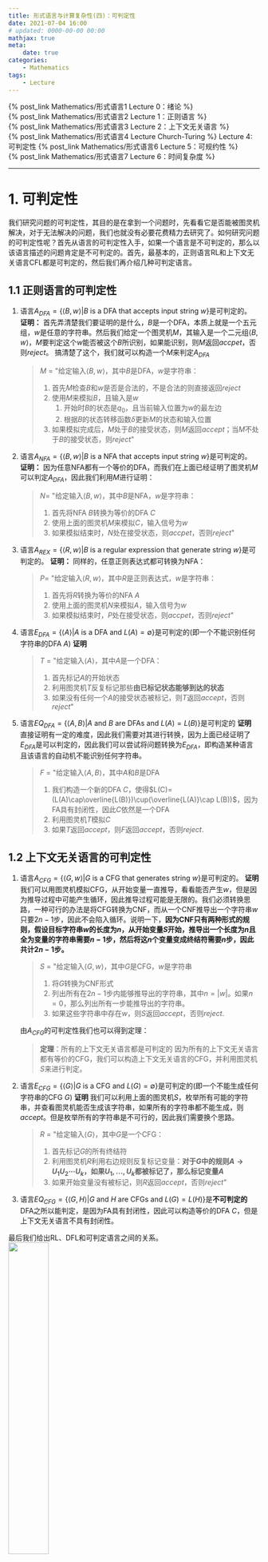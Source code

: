 ```yaml
---
title: 形式语言与计算复杂性(四)：可判定性
date: 2021-07-04 16:00
# updated: 0000-00-00 00:00
mathjax: true
meta:
    date: true
categories: 
    - Mathematics
tags:
    - Lecture
---
```


{% post_link Mathematics/形式语言1 Lecture 0：绪论 %}<br>
{% post_link Mathematics/形式语言2 Lecture 1：正则语言 %}<br>
{% post_link Mathematics/形式语言3 Lecture 2：上下文无关语言 %}<br>
{% post_link Mathematics/形式语言4 Lecture Church-Turing %}
Lecture 4: 可判定性
{% post_link Mathematics/形式语言6 Lecture 5：可规约性 %}<br>
{% post_link Mathematics/形式语言7 Lecture 6：时间复杂度 %}

---

<!-- more -->

# 1. 可判定性

我们研究问题的可判定性，其目的是在拿到一个问题时，先看看它是否能被图灵机解决，对于无法解决的问题，我们也就没有必要花费精力去研究了。如何研究问题的可判定性呢？首先从语言的可判定性入手，如果一个语言是不可判定的，那么以该语言描述的问题肯定是不可判定的。首先，最基本的，正则语言RL和上下文无关语言CFL都是可判定的，然后我们再介绍几种可判定语言。

## 1.1 正则语言的可判定性

1. 语言$A_{DFA}=\lbrace\langle B,w\rangle|B\mathrm{\ is\ a\ DFA\ that\ accepts\ input\ string}\ w\rbrace$是可判定的。
   **证明：**
   首先弄清楚我们要证明的是什么，$B$是一个DFA，本质上就是一个五元组，$w$是任意的字符串。然后我们给定一个图灵机$M$，其输入是一个二元组$\langle B,w\rangle$，$M$要判定这个$w$能否被这个$B$所识别，如果能识别，则$M$返回$accpet$，否则$reject$。
   搞清楚了这个，我们就可以构造一个$M$来判定$A_{DFA}$
   > $M$ = "给定输入$\langle B,w\rangle$，其中$B$是DFA，$w$是字符串：
   > 1. 首先$M$检查$B$和$w$是否是合法的，不是合法的则直接返回$reject$
   > 2. 使用$M$来模拟$B$，且输入是$w$
   >    1. 开始时$B$的状态是$q_0$，且当前输入位置为$w$的最左边
   >    2. 根据$B$的状态转移函数$\delta$更新$M$的状态和输入位置
   > 3. 如果模拟完成后，$M$处于$B$的接受状态，则$M$返回$accept$；当$M$不处于$B$的接受状态，则$reject$"

2. 语言$A_{NFA}=\lbrace\langle B,w\rangle|B\mathrm{\ is\ a\ NFA\ that\ accepts\ input\ string}\ w\rbrace$是可判定的。
   **证明：**
   因为任意NFA都有一个等价的DFA，而我们在上面已经证明了图灵机$M$可以判定$A_{DFA}$，因此我们利用$M$进行证明：
   > $N$= "给定输入$\langle B,w\rangle$，其中$B$是NFA，$w$是字符串：
   > 1. 首先将NFA $B$转换为等价的DFA $C$
   > 2. 使用上面的图灵机$M$来模拟$C$，输入信号为$w$
   > 3. 如果模拟结束时，$N$处在接受状态，则$accpet$，否则$reject$"

3. 语言$A_{REX}=\lbrace\langle R,w\rangle|B\mathrm{\ is\ a\ regular\ expression\ that\ generate\ string}\ w\rbrace$是可判定的。
   **证明：**
   同样的，任意正则表达式都可转换为NFA：
   > $P$= "给定输入$\langle R,w\rangle$，其中$R$是正则表达式，$w$是字符串：
   > 1. 首先将$R$转换为等价的NFA $A$
   > 2. 使用上面的图灵机$N$来模拟$A$，输入信号为$w$
   > 3. 如果模拟结束时，$P$处在接受状态，则$accpet$，否则$reject$"

4. 语言$E_{DFA}=\lbrace\langle A\rangle|A\mathrm{\ is\ a\ DFA\ and}\ L(A)=\emptyset\rbrace$是可判定的(即一个不能识别任何字符串的DFA $A$)
   **证明**
   > $T$ = "给定输入$\langle A\rangle$，其中$A$是一个DFA：
   > 1. 首先标记$A$的开始状态
   > 2. 利用图灵机$T$反复标记那些**由已标记状态能够到达的状态**
   > 3. 如果没有任何一个$A$的接受状态被标记，则$T$返回$accept$，否则$reject$"

5. 语言$EQ_{DFA}=\lbrace\langle A,B\rangle|A\ \mathrm{and}\ B\mathrm{\ are\ DFAs\ and}\ L(A)=L(B)\rbrace$是可判定的
   **证明**
   直接证明有一定的难度，因此我们需要对其进行转换，因为上面已经证明了$E_{DFA}$是可以判定的，因此我们可以尝试将问题转换为$E_{DFA}$，即构造某种语言且该语言的自动机不能识别任何字符串。
   > $F$ = "给定输入$\langle A,B\rangle$，其中$A$和$B$是DFA
   > 1. 我们构造一个新的DFA $C$，使得$L(C)=(L(A)\cap\overline{L(B)})\cup(\overline{L(A)}\cap L(B))$，因为FA具有封闭性，因此$C$依然是一个DFA
   > 2. 利用图灵机$T$模拟$C$
   > 3. 如果$T$返回$accept$，则$F$返回$accept$，否则$reject$.

## 1.2 上下文无关语言的可判定性

1. 语言$A_{CFG}=\lbrace\langle G,w\rangle|G\mathrm{\ is\ a\ CFG\ that\ generates\ string}\ w\rbrace$是可判定的。
   **证明**
   我们可以用图灵机模拟CFG，从开始变量一直推导，看看能否产生$w$，但是因为推导过程中可能产生循环，因此推导过程可能是无限的。我们必须转换思路，一种可行的办法是将CFG转换为CNF，而从一个CNF推导出一个字符串$w$只要$2n-1$步，因此不会陷入循环。说明一下，**因为CNF只有两种形式的规则，假设目标字符串$w$的长度为$n$，从开始变量$S$开始，推导出一个长度为$n$且全为变量的字符串需要$n-1$步，然后将这$n$个变量变成终结符需要$n$步，因此共计$2n-1$步。**
   > $S$ = "给定输入$\langle G,w\rangle$，其中$G$是CFG，$w$是字符串
   > 1. 将$G$转换为CNF形式
   > 2. 列出所有在$2n-1$步内能够推导出的字符串，其中$n=|w|$。如果$n=0$，那么列出所有一步能推导出的字符串。
   > 3. 如果这些字符串中存在$w$，则$S$返回$accept$，否则$reject$.

   由$A_{CFG}$的可判定性我们也可以得到定理：
   > **定理**：所有的上下文无关语言都是可判定的
   因为所有的上下文无关语言都有等价的CFG，我们可以构造上下文无关语言的CFG，并利用图灵机$S$来进行判定。

2. 语言$E_{CFG}=\lbrace\langle G\rangle|G\mathrm{\ is\ a\ CFG\ and}\ L(G)=\emptyset\rbrace$是可判定的(即一个不能生成任何字符串的CFG $G$)
   **证明**
   我们可以利用上面的图灵机$S$，枚举所有可能的字符串，并查看图灵机能否生成该字符串，如果所有的字符串都不能生成，则$accept$。但是枚举所有的字符串是不可行的，因此我们需要换个思路。
   > $R$ = "给定输入$\langle G\rangle$，其中$G$是一个CFG：
   > 1. 首先标记$G$的所有终结符
   > 2. 利用图灵机$R$利用右边规则反复标记变量：**对于$G$中的规则$A\to U_1U_2\cdots U_k$，如果$U_1,...,U_k$都被标记了，那么标记变量$A$**
   > 3. 如果开始变量没有被标记，则$R$返回$accept$，否则$reject$"

3. 语言$EQ_{CFG}=\lbrace\langle G,H\rangle|G\ \mathrm{and}\ H\mathrm{\ are\ CFGs\ and}\ L(G)=L(H)\rbrace$是**不可判定的**
   DFA之所以能判定，是因为FA具有封闭性，因此可以构造等价的DFA $C$，但是上下文无关语言不具有封闭性。

最后我们给出RL、DFL和可判定语言之间的关系。
<img src="5_1.png" width="40%" height="40%">

---

# 2. 不可判定性 

在上图中我们了解到，有许多语言是图灵机可识别但不可判定的，例如语言$A_{TM}=\lbrace\langle M,w\rangle|M\mathrm{\ is\ a\ TM\ and}\ M\ \mathrm{accepts}\ w\rbrace$是图灵可识别但不可判定的：我们可以利用一台图灵机$N$来模拟图灵机$M$，如果$M$返回$accept$则$N$返回$accept$，但是，由于$M$中可能存在循环，所以是不可判定的。在这一节中，我们将学习一些数学理论，用于判断一个语言是否是可判定的。

## 2.1 映射与可数性

首先我们了解三种映射：单射、满射与双射。假设我们有两个集合$A$和$B$，以及一个函数$f$可以将$A$中的元素$x$映射到$B$中的元素$y$，我们称$f$为：
1. 单射injective, one-to-one：$f:A\to B$是单射的当且仅当对所有的$a,b\in A$，有$f(a)=f(b)\Rightarrow a=b$
2. 满射surjective, onto：$f:A\to B$是满射的当且仅当对所有的$b\in B$，存在$a\in A$满足$f(a)=b$
3. 双射bijective, correspondence：$f:A\to B$是双射的当且仅当对所有的$b\in B$，存在**唯一**的$a\in A$满足$f(a)=b$
<img src="5_2.png" width="60%" height="60%">

**如果存在满射函数$f$使得$f:A\to B$，则我们称$A$和$B$的尺寸是相同的**，例如，令$y=f(x)=2x$，自然数集$\mathcal{N}=\lbrace1,2,3,...\rbrace$和正偶数集合$\Lambda=\lbrace2,4,6,...\rbrace$的尺寸是相同的。

> **可数的**：如果一个集合的元素是有限的或者其尺寸和自然数集$\mathcal{N}$相等，则称其为可数的。

例如，集合$Q=\lbrace\frac{m}{n}|m,n\in\mathcal{N}\rbrace$是可数的，我们可以按下图方式把所有的$\frac{m}{n}$都列出来：
<img src="5_3.png" width="35%" height="35%">

即第一行是所有分子为$1$的数，第二行是所有分子为$2$的数，以此类推。可以看到，每一行每一列都有无穷个数，但是我们可以按照图中箭头方向将数进行排列，使其对应到$\mathcal{N}$，即$f(1)=\frac{1}{1}$，$f(2)=\frac{2}{1}$，$f(3)=\frac{1}{2}$，以此类推。注意，因为$\frac{1}{1}$和$\frac{2}{2}$相等，所以我们排除$\frac{2}{2}$，其他相等的数同样需要排除。按照此方法，我们可以构造一个映射函数$f$将$Q$和$\mathcal{N}$一一对应，所以$Q$是可数的。

可以看到，尽管$Q$和$\mathcal{N}$都有无穷个元素，我们照样将其称为可数的，但对有些无穷集，因其尺寸不等于$\mathcal{N}$，我们称其为不可数的，最典型的就是实数集$\mathcal{R}$。我们可以利用反证法来证明$\mathcal{R}$是不可数的。假设$\mathcal{R}$是可数的，那么必定存在一个映射$f$使得$\mathcal{R}$和$\mathcal{N}$的元素一一对应。假设$f$是确定的，那么对应的$f(\mathcal{N})$也是确定的，假设元素$1$对应的元素是$f(1)=3.14159$，同样$2$对应$f(2)=55.5555$，以此类推，如下表所示，第一列是$\mathcal{N}$，第二列是$\mathcal{R}$。现在我们构造一个$x\in\mathcal{R}$，并证明$x$不对应任何自然数$n\in\mathcal{N}$。
<img src="5_4.png" width="35%" height="35%">

我们想要构造一个$x$使得$x\not=f(n)$，我们假设$x$是一个$0$和$1$之间的小数。首先，为了保证$x\not=f(1)$，我们让$x$的十分位不等于$f(1)$的十分位，$f(1)$的十分位是$1$，所以我们可以随便取个不为$1$的数，假设取$4$。同样的，为了$x\not=f(2)$，我们取$x$的千分位为$6$，以此类推。**因为$x$的第$n$位小数与$f(n)$的第$n$位小数不同，所以$x\not=f(n)$，即不存在任意一个$n$，能够使得$f(n)=x$**，也就是$x$对应不到任意一个$n$，所以$\mathcal{R}$和$\mathcal{N}$不是双射，所以$\mathcal{R}$不可数。

## 2.2 非图灵可识别语言

接下来，我们证明一个重要的推论：
> **推论**：有些语言不是图灵可识别的。

**证明**：
假设所有的语言都是图灵可识别的，那么所有的图灵机的集合和所有的语言的集合应当有相同的尺寸，接下来，我们证明两者的尺寸并不相同，更具体的说，图灵机集是可数的，语言集是不可数的。
1. 因为没一个图灵机$M$都可以编码为一个字符串$\langle M\rangle$，而所有的字符串集合是可数的(可以与$\mathcal{N}$一一对应)，因此图灵机集是可数的。
2. 令语言集为$\mathcal{L}$，我们接下来证明$\mathcal{L}$不可数
   1. **无限二进制序列**是一个由$0$和$1$组成的、长度无限的二进制序列，令$\mathcal{B}$为无限二进制序列集合。$\mathcal{B}$是不可数的，其证明过程与$\mathcal{R}$相同(即取第$i$位与$f(i)$的第$i$位不同)。
   2. 首先，我们证明$\mathcal{L}$和$\mathcal{B}$之间存在双射$f$。
      1. 我们假设$\mathcal{L}$的字母表为$\Sigma$，我们令字母表幂集为$\Sigma^\ast=\lbrace s_1,s_2,...\rbrace$，显然$\Sigma^\ast$是一个无限集。
      2. 每个语言$A\in\mathcal{L}$在$\mathcal{B}$中都有唯一的被称为**特征序列**的序列$\mathcal{X}_A$，当$s_i\in A$时，我们令$\mathcal{X}_A$的第$i$位为$1$,否则为$0$。例如，假设字母表为$\Sigma=\lbrace0,1\rbrace$，且给定$A$如下，则$A$的特征序列$\mathcal{X}_A$如图所示，显然，**$\mathcal{X}_A$是一个无限二进制序列**。
      <img src="5_5.png" width="50%" height="50%">
      3. 因此，存在一个$f:\mathcal{L}\to\mathcal{B}$，其中$f(A)$等于$A$的特征序列，使得$\mathcal{L}$和$\mathcal{B}$是双射的。
   3. 因为$\mathcal{L}$和$\mathcal{B}$是一一对应的，而$\mathcal{B}$是不可数的，因此$\mathcal{L}$是不可数的
3. 因为图灵机集可数，而语言集不可数，所以有些语言不是图灵可识别的。

## 2.3 一个重要的不可判定语言

> **定理**：语言$A_{TM}=\lbrace\langle M,w\rangle|M\mathrm{\ is\ a\ TM\ and}\ M\ \mathrm{accepts}\ w\rbrace$是不可判定的。

### 2.3.1 反证法证明

**证明**
我们假设$A_{TM}$是可判定的，并且存在一个图灵机$H$可以判定$A_{TM}$。给定输入字符串$\langle M,w\rangle$，$M$是一个图灵机而$w$是一个字符串，当$M$返回$accept$时$H$也返回$accept$，否则$reject$，如下式：
$$H(\langle M,w\rangle) = \begin{cases}
    accept & \mathrm{if}\ M\ \mathrm{accepts}\ w \\\\
    reject & \mathrm{if}\ M\ \mathrm{does\ not\ accepts}\ w
\end{cases}$$

我们构建一个新的图灵机$D$，且$D$调用$H$作为自己的子程序，我们让$D$判断一件特殊的事情：我们令$w=\langle M\rangle$，并输入到$M$。随后**我们在$D$上运行$H$来判定$M$能否判定$\langle M\rangle$**，且$D$返回$M$的相反结果，即**当$M$返回$accept$时$D$返回$reject$，$M$返回$reject$时$D$返回$accept$**。下面是$D$的正式描述：

$D$ = "给定输入$\langle M\rangle$，其中$M$是一个图灵机：
　　１. 运行输入为$\langle M,\langle M\rangle\rangle$的图灵机$H$
　　２. 当$H$返回$accept$时，$D$返回$reject$，当$H$返回$reject$时，$D$返回$accept$"

即
$$D(\langle M\rangle) = \begin{cases}
    accept & \mathrm{if}\ M\ \mathrm{does\ not\ accepts}\ \langle M\rangle \\\\
    reject & \mathrm{if}\ M\ \mathrm{accepts}\ \langle M\rangle
\end{cases}$$

那么，如果我们将$D$的描述$\langle D\rangle$送到$D$中运行，会发生什么呢？
$$D(\langle D\rangle) = \begin{cases}
    accept & \mathrm{if}\ D\ \mathrm{does\ not\ accepts}\ \langle D\rangle \\\\
    reject & \mathrm{if}\ D\ \mathrm{accepts}\ \langle D\rangle
\end{cases}$$

不管$D$是什么样的，出现这种情况都是很荒谬的，因此上述定理得以证明。

### 2.3.2 对角化

我们可以利用对角化的思想更形象的阐述上面的证明过程。首先，$M$，$H$和$D$还是和上一小节一样定义，然后我们可以画一个表，该表的列是世界上所有的图灵机，行则是这图灵机所对应的描述。如果图灵机$M_i$能识别字符串$\langle M_j\rangle$，则将表的$(i,j)$置为$accept$，如果$M_i$不能识别(即$M_i$返回$reject$或陷入循环)，则将表的$(i,j)$置为$reject$。因为该表列出了所有的图灵机，而$D$也是图灵机，所以$D$肯定是这些列出的图灵机中的一个，然后，根据上面我们对$D$的构造，它返回相反的结果，即当$M_i$对$\langle M_i\rangle$返回$accept$时，$D$对$\langle M_i\rangle$返回$reject$，则我们可以得到如下的表：
<img src="5_6.png" width="50%" height="50%">
问题来的，我们无法标出?处。

## 2.4 图灵不可识别语言

除了图灵不可判定语言之外，还有一些语言甚至是图灵不可识别的。我们首先定义**co-Turing-recognizable**为一个图灵可识别语言的补集，注意，**一个语言是一个字符串集合，其co-Turing-recognizable，是这个集合的补集，而不是图灵不可识别语言**，而且

> **定理**:一个语言是可判定的当且仅当它是图灵可识别的且它的补集也是图灵可识别的(co-Turing-recognizable)。

1. 首先我们来证明，**如果一个语言$A$是可判定的，那么它和它的补集都是图灵可识别的**。首先，$A$都是可判定的了，那么肯定是图灵可识别的。其次，对$A$的补集$\overline{A}$，我们可以构造衣蛾可以判定$A$的图灵机，用它来判定$\overline{A}$，且返回相反的结果，所以可判定语言的补集也是可判定的，当然也是可识别的
2. 接下来证明，**如果一个语言和它的补集都是图灵可识别的，那么该语言是可判定的**。我们构造两个图灵机，$M_1$可以识别$A$，$M_2$可以识别$\overline{A}$，那么我们可以构造一个新的图灵机$M$:
   
   $M$ = "给定输入$w$
   　　1. 在$M_1$和$M_2$上并行运行输入$w$
   　　2. 如果$M_1$返回accept，则$M$返回$accept$；如果$M_2$返回reject，则$M$返回$reject$"
   
   显然，这样的机器能够$accept$语言$A$，并且$reject$语言$\overline{A}$，即$A$是可判定的

根据上面的定理，我们可以得到推论：**$\overline{A_{TM}}$不是图灵可识别的**。因为$A_{TM}$是图灵可识别的，若$\overline{A_{TM}}$也是图灵可识别的，那$A_{TM}$就是图灵可判定的了，这显然是矛盾的。

---

# 作业

1. Answer all parts for the following DFA $M$ and give reasons for your answers.

   <img src="e1.png" width="50%" height="50%">

   **Answer**
　　1. 是，因为$M$能识别$0100$
　　2. 否，$M$不能识别$011$
　　3. 否，$A_{DFA}$的输入应形如$\langle M,w\rangle$，所以输入格式不正确
　　4. 否，$A_{REX}$输入的第一元应当为正则表达式而不是图灵机，输入格式不正确
　　5. 否，$E_{DFA}$要求$L(M)=\emptyset$，显然这里的$L(M)\not=\emptyset$
　　6. 是，$EQ_{DFA}$要求$L(A)=L(B)$，显然这里$L(M)=L(M)$

2. Let $ALL_{DFA}=\lbrace\langle A\rangle|A\mathrm{\ is\ a\ DFA\ and\ }L(A)=\Sigma^\ast\rbrace$. Show that $ALL_{DFA}$ is decidable.
   
   **Answer**
   构造一个新的TM $P$
   $P$ = "给定输入$\langle A\rangle$，其中$A$是一个DFA：
　　１. 构造一个新的DFA $B$，且$B$所识别的语言$L(B)=\overline{L(A)}$
　　２. 使用自动机$T$来判定基于输入$\langle B\rangle$的$E_{DFA}$
　　３. 如果$T$返回accept，则$P$返回$accept$，否则$T$返回$reject$

3. Let $X$ be the set $\\{1, 2, 3, 4, 5\\}$ and $Y$ be the set $\\{6, 7, 8, 9, 10\\}$. We describe the functions $f:X\to Y$ and $g:X\to Y$ in the following tables. Answer each part and give a reason for each negative answer.

   <img src="e3.png" width="50%" height="50%">
   
   **Answer**
   $$
   \begin{aligned}
      & \mathbf{a}. 否 f(2)=f(4) & \mathbf{d}. 是 \\\\
      & \mathbf{b}. 否 Y中的8、9、10没有对应的x\in X & \mathbf{e}. 是 \\\\
      & \mathbf{c}. 否 & \mathbf{f}. 是
   \end{aligned}
   $$

4. Let $\mathcal{B}$ be the set of all infinite sequences over $\\{0,1\\}$. Show that $\mathcal{B}$ is uncountable
using a proof by diagonalization.
   
   **Answer**

   假设$\mathcal{B}$是可数的，那么必定存在一个映射$f$使得$\mathcal{B}$和$\mathcal{N}$的元素一一对应。假设元素$1\in\mathcal{N}$对应的元素是$f(1)=01000\cdots$，$2$对应$f(2)=00010\cdots$，以此类推，如下表所示，第一列是$\mathcal{N}$，第二列是$\mathcal{B}$。现在我们构造一个$x\in\mathcal{B}$，使其第一位不等于$f(1)$的第一位，即令$x$的第一位为$1$，同样的，$x$的第二位不等于$f(2)$的第二位，令$x$的第二位为$1$，以此类推。
   
   |$n$ | $f(n)$ |
   | ---| ---    |
   $1$ | $\underline{0}1000\cdots$ |
   $2$ | $0\underline{0}010\cdots$ |
   $3$ | $10\underline{0}00\cdots$ |
   $4$ | $000\underline{0}0\cdots$ |
   $\vdots$ | $\vdots$ |
   
   构造出的$x=1111\cdots$，因为$x$的第$n$位与$f(n)$的第$n$位不同，所以$x\not=f(n)$，即不存在$n$使得$f(n)$等于$x$，故而不存在双射$f:\mathcal{N}\to\mathcal{B}$，故而$\mathcal{B}$不可数。